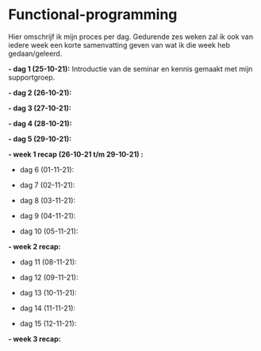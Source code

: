 # Functional-programming

Hier omschrijf ik mijn proces per dag. Gedurende zes weken zal ik ook van iedere week een korte samenvatting geven van wat ik die week heb gedaan/geleerd.

**- dag 1 (25-10-21):**
Introductie van de seminar en kennis gemaakt met mijn supportgroep.

**- dag 2 (26-10-21):**

**- dag 3 (27-10-21):**

**- dag 4 (28-10-21):**

**- dag 5 (29-10-21):**

**- week 1 recap (26-10-21 t/m 29-10-21) :**



- dag 6 (01-11-21):

- dag 7 (02-11-21):

- dag 8 (03-11-21):

- dag 9 (04-11-21):

- dag 10 (05-11-21):

**-  week 2 recap:**



- dag 11 (08-11-21):

- dag 12 (09-11-21):

- dag 13 (10-11-21):

- dag 14 (11-11-21):

- dag 15 (12-11-21):

**-  week 3 recap:**


